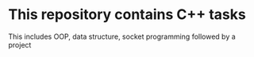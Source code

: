 # This repository contains C++ tasks
This includes OOP, data structure, socket programming followed by a project
